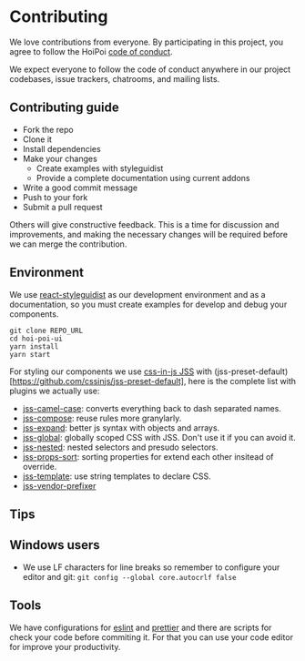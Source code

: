 # Contributing

We love contributions from everyone.
By participating in this project, you agree to follow the HoiPoi [code of conduct](/CODE_OF_CONDUCT.md).

[code of conduct]: https://thoughtbot.com/open-source-code-of-conduct

We expect everyone to follow the code of conduct anywhere in our project codebases, issue trackers, chatrooms, and mailing lists.

## Contributing guide

-   Fork the repo
-   Clone it
-   Install dependencies
-   Make your changes
    -   Create examples with styleguidist
    -   Provide a complete documentation using current addons
-   Write a good commit message
-   Push to your fork
-   Submit a pull request

Others will give constructive feedback. This is a time for discussion and improvements, and making the necessary changes will be required before we can merge the contribution.

## Environment

We use [react-styleguidist](https://github.com/styleguidist/react-styleguidist) as our development environment and as a documentation, so you must create examples for develop and debug your components.

```
git clone REPO_URL
cd hoi-poi-ui
yarn install
yarn start
```

For styling our components we use [css-in-js JSS](https://github.com/cssinjs/jss) with (jss-preset-default)[https://github.com/cssinjs/jss-preset-default], here is the complete list with plugins we actually use:

-   [jss-camel-case](https://github.com/cssinjs/jss-camel-case): converts everything back to dash separated names.
-   [jss-compose](https://github.com/cssinjs/jss-compose): reuse rules more granylarly.
-   [jss-expand](https://github.com/cssinjs/jss-expand): better js syntax with objects and arrays.
-   [jss-global](https://github.com/cssinjs/jss-global): globally scoped CSS with JSS. Don't use it if you can avoid it.
-   [jss-nested](https://github.com/cssinjs/jss-nested): nested selectors and presudo selectors.
-   [jss-props-sort](https://github.com/cssinjs/jss-props-sort): sorting properties for extend each other insitead of override.
-   [jss-template](https://github.com/cssinjs/jss-template): use string templates to declare CSS.
-   [jss-vendor-prefixer](https://github.com/cssinjs/jss-vendor-prefixer)

## Tips

## Windows users

-   We use LF characters for line breaks so remember to configure your editor and git: `git config --global core.autocrlf false`

## Tools

We have configurations for [eslint](https://eslint.org/) and [prettier](https://github.com/prettier/prettier) and there are scripts for check your code before commiting it. For that you can use your code editor for improve your productivity.
